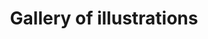 ---
layout: page
title: Gallery of illustrations
gallery: illustration_gallery
show_sidebar: false
hero_image: /images/chris-panas-_iXHNr0Y3A4-unsplash.jpg
hero_darken: true
---